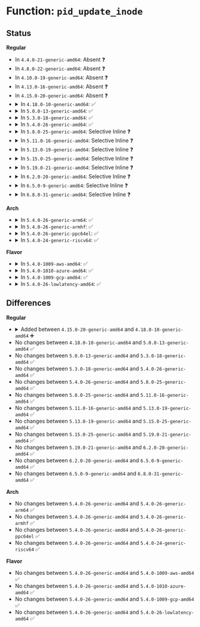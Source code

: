 # Function: <code>pid_update_inode</code>

## Status
<b>Regular</b>
<ul>
<li>
In <code>4.4.0-21-generic-amd64</code>: Absent ❓
</li>
<li>
In <code>4.8.0-22-generic-amd64</code>: Absent ❓
</li>
<li>
In <code>4.10.0-19-generic-amd64</code>: Absent ❓
</li>
<li>
In <code>4.13.0-16-generic-amd64</code>: Absent ❓
</li>
<li>
In <code>4.15.0-20-generic-amd64</code>: Absent ❓
</li>
<li>
<details>
<summary>In <code>4.18.0-10-generic-amd64</code>: ✅</summary>

```c
void pid_update_inode(struct task_struct * task, struct inode * inode)
```

```json
{
  "name": "pid_update_inode",
  "collision_type": "Unique Global",
  "inline_type": "No",
  "funcs": [
    {
      "addr": 18446744071582116880,
      "name": "pid_update_inode",
      "external": true,
      "loc": "fs/proc/base.c:1789",
      "file": "fs/proc/base.c",
      "inline": "seen, unknown",
      "caller_inline": [],
      "caller_func": [
        "fs/proc/base.c:proc_task_instantiate",
        "fs/proc/base.c:proc_pid_instantiate",
        "fs/proc/base.c:proc_pident_instantiate",
        "fs/proc/base.c:pid_revalidate",
        "fs/proc/namespaces.c:proc_ns_instantiate"
      ]
    }
  ],
  "symbols": [
    {
      "addr": 18446744071582116880,
      "name": "pid_update_inode",
      "section": ".text",
      "bind": "STB_GLOBAL",
      "size": 55
    }
  ]
}
```
</details>
</li>
<li>
<details>
<summary>In <code>5.0.0-13-generic-amd64</code>: ✅</summary>

```c
void pid_update_inode(struct task_struct * task, struct inode * inode)
```

```json
{
  "name": "pid_update_inode",
  "collision_type": "Unique Global",
  "inline_type": "No",
  "funcs": [
    {
      "addr": 18446744071582211328,
      "name": "pid_update_inode",
      "external": true,
      "loc": "fs/proc/base.c:1803",
      "file": "fs/proc/base.c",
      "inline": "seen, unknown",
      "caller_inline": [],
      "caller_func": [
        "fs/proc/base.c:proc_task_instantiate",
        "fs/proc/base.c:proc_pid_instantiate",
        "fs/proc/base.c:proc_pident_instantiate",
        "fs/proc/base.c:pid_revalidate",
        "fs/proc/namespaces.c:proc_ns_instantiate"
      ]
    }
  ],
  "symbols": [
    {
      "addr": 18446744071582211328,
      "name": "pid_update_inode",
      "section": ".text",
      "bind": "STB_GLOBAL",
      "size": 55
    }
  ]
}
```
</details>
</li>
<li>
<details>
<summary>In <code>5.3.0-18-generic-amd64</code>: ✅</summary>

```c
void pid_update_inode(struct task_struct * task, struct inode * inode)
```

```json
{
  "name": "pid_update_inode",
  "collision_type": "Unique Global",
  "inline_type": "No",
  "funcs": [
    {
      "addr": 18446744071582375328,
      "name": "pid_update_inode",
      "external": true,
      "loc": "fs/proc/base.c:1816",
      "file": "fs/proc/base.c",
      "inline": "seen, unknown",
      "caller_inline": [],
      "caller_func": [
        "fs/proc/base.c:proc_task_instantiate",
        "fs/proc/base.c:proc_pid_instantiate",
        "fs/proc/base.c:proc_pident_instantiate",
        "fs/proc/base.c:pid_revalidate",
        "fs/proc/namespaces.c:proc_ns_instantiate"
      ]
    }
  ],
  "symbols": [
    {
      "addr": 18446744071582375328,
      "name": "pid_update_inode",
      "section": ".text",
      "bind": "STB_GLOBAL",
      "size": 59
    }
  ]
}
```
</details>
</li>
<li>
<details>
<summary>In <code>5.4.0-26-generic-amd64</code>: ✅</summary>

```c
void pid_update_inode(struct task_struct * task, struct inode * inode)
```

```json
{
  "name": "pid_update_inode",
  "collision_type": "Unique Global",
  "inline_type": "No",
  "funcs": [
    {
      "addr": 18446744071582474240,
      "name": "pid_update_inode",
      "external": true,
      "loc": "fs/proc/base.c:1816",
      "file": "fs/proc/base.c",
      "inline": "seen, unknown",
      "caller_inline": [],
      "caller_func": [
        "fs/proc/base.c:proc_task_instantiate",
        "fs/proc/base.c:proc_pid_instantiate",
        "fs/proc/base.c:proc_pident_instantiate",
        "fs/proc/base.c:pid_revalidate",
        "fs/proc/namespaces.c:proc_ns_instantiate"
      ]
    }
  ],
  "symbols": [
    {
      "addr": 18446744071582474240,
      "name": "pid_update_inode",
      "section": ".text",
      "bind": "STB_GLOBAL",
      "size": 59
    }
  ]
}
```
</details>
</li>
<li>
<details>
<summary>In <code>5.8.0-25-generic-amd64</code>: Selective Inline ❓</summary>

```c
void pid_update_inode(struct task_struct * task, struct inode * inode)
```

```json
{
  "name": "pid_update_inode",
  "collision_type": "Unique Global",
  "inline_type": "Selective",
  "funcs": [
    {
      "addr": 18446744071582773052,
      "name": "pid_update_inode",
      "external": true,
      "loc": "fs/proc/base.c:1949",
      "file": "fs/proc/base.c",
      "inline": "not declared, inlined",
      "caller_inline": [
        "fs/proc/base.c:proc_task_instantiate",
        "fs/proc/base.c:proc_pid_instantiate",
        "fs/proc/base.c:proc_pident_instantiate",
        "fs/proc/base.c:pid_revalidate"
      ],
      "caller_func": [
        "fs/proc/namespaces.c:proc_ns_instantiate"
      ]
    }
  ],
  "symbols": [
    {
      "addr": 18446744071582773680,
      "name": "pid_update_inode",
      "section": ".text",
      "bind": "STB_GLOBAL",
      "size": 59
    }
  ]
}
```
</details>
</li>
<li>
<details>
<summary>In <code>5.11.0-16-generic-amd64</code>: Selective Inline ❓</summary>

```c
void pid_update_inode(struct task_struct * task, struct inode * inode)
```

```json
{
  "name": "pid_update_inode",
  "collision_type": "Unique Global",
  "inline_type": "Selective",
  "funcs": [
    {
      "addr": 18446744071582846284,
      "name": "pid_update_inode",
      "external": true,
      "loc": "fs/proc/base.c:1963",
      "file": "fs/proc/base.c",
      "inline": "not declared, inlined",
      "caller_inline": [
        "fs/proc/base.c:proc_task_instantiate",
        "fs/proc/base.c:proc_pid_instantiate",
        "fs/proc/base.c:proc_pident_instantiate",
        "fs/proc/base.c:pid_revalidate"
      ],
      "caller_func": [
        "fs/proc/namespaces.c:proc_ns_instantiate"
      ]
    }
  ],
  "symbols": [
    {
      "addr": 18446744071582846912,
      "name": "pid_update_inode",
      "section": ".text",
      "bind": "STB_GLOBAL",
      "size": 59
    }
  ]
}
```
</details>
</li>
<li>
<details>
<summary>In <code>5.13.0-19-generic-amd64</code>: Selective Inline ❓</summary>

```c
void pid_update_inode(struct task_struct * task, struct inode * inode)
```

```json
{
  "name": "pid_update_inode",
  "collision_type": "Unique Global",
  "inline_type": "Selective",
  "funcs": [
    {
      "addr": 18446744071582874700,
      "name": "pid_update_inode",
      "external": true,
      "loc": "fs/proc/base.c:1962",
      "file": "fs/proc/base.c",
      "inline": "not declared, inlined",
      "caller_inline": [
        "fs/proc/base.c:proc_task_instantiate",
        "fs/proc/base.c:proc_pid_instantiate",
        "fs/proc/base.c:proc_pident_instantiate",
        "fs/proc/base.c:pid_revalidate"
      ],
      "caller_func": [
        "fs/proc/namespaces.c:proc_ns_instantiate"
      ]
    }
  ],
  "symbols": [
    {
      "addr": 18446744071582875328,
      "name": "pid_update_inode",
      "section": ".text",
      "bind": "STB_GLOBAL",
      "size": 59
    }
  ]
}
```
</details>
</li>
<li>
<details>
<summary>In <code>5.15.0-25-generic-amd64</code>: Selective Inline ❓</summary>

```c
void pid_update_inode(struct task_struct * task, struct inode * inode)
```

```json
{
  "name": "pid_update_inode",
  "collision_type": "Unique Global",
  "inline_type": "Selective",
  "funcs": [
    {
      "addr": 18446744071583208332,
      "name": "pid_update_inode",
      "external": true,
      "loc": "fs/proc/base.c:1968",
      "file": "fs/proc/base.c",
      "inline": "not declared, inlined",
      "caller_inline": [
        "fs/proc/base.c:proc_task_instantiate",
        "fs/proc/base.c:proc_pid_instantiate",
        "fs/proc/base.c:proc_pident_instantiate",
        "fs/proc/base.c:pid_revalidate"
      ],
      "caller_func": [
        "fs/proc/namespaces.c:proc_ns_instantiate"
      ]
    }
  ],
  "symbols": [
    {
      "addr": 18446744071583208960,
      "name": "pid_update_inode",
      "section": ".text",
      "bind": "STB_GLOBAL",
      "size": 59
    }
  ]
}
```
</details>
</li>
<li>
<details>
<summary>In <code>5.19.0-21-generic-amd64</code>: Selective Inline ❓</summary>

```c
void pid_update_inode(struct task_struct * task, struct inode * inode)
```

```json
{
  "name": "pid_update_inode",
  "collision_type": "Unique Global",
  "inline_type": "Selective",
  "funcs": [
    {
      "addr": 18446744071583705106,
      "name": "pid_update_inode",
      "external": true,
      "loc": "fs/proc/base.c:1995",
      "file": "fs/proc/base.c",
      "inline": "not declared, inlined",
      "caller_inline": [
        "fs/proc/base.c:proc_task_instantiate",
        "fs/proc/base.c:proc_pid_instantiate",
        "fs/proc/base.c:proc_pident_instantiate",
        "fs/proc/base.c:pid_revalidate"
      ],
      "caller_func": [
        "fs/proc/namespaces.c:proc_ns_instantiate"
      ]
    }
  ],
  "symbols": [
    {
      "addr": 18446744071583705632,
      "name": "pid_update_inode",
      "section": ".text",
      "bind": "STB_GLOBAL",
      "size": 67
    }
  ]
}
```
</details>
</li>
<li>
<details>
<summary>In <code>6.2.0-20-generic-amd64</code>: Selective Inline ❓</summary>

```c
void pid_update_inode(struct task_struct * task, struct inode * inode)
```

```json
{
  "name": "pid_update_inode",
  "collision_type": "Unique Global",
  "inline_type": "Selective",
  "funcs": [
    {
      "addr": 18446744071584315842,
      "name": "pid_update_inode",
      "external": true,
      "loc": "fs/proc/base.c:1996",
      "file": "fs/proc/base.c",
      "inline": "not declared, inlined",
      "caller_inline": [
        "fs/proc/base.c:proc_task_instantiate",
        "fs/proc/base.c:proc_pid_instantiate",
        "fs/proc/base.c:proc_pident_instantiate",
        "fs/proc/base.c:pid_revalidate"
      ],
      "caller_func": [
        "fs/proc/namespaces.c:proc_ns_instantiate"
      ]
    }
  ],
  "symbols": [
    {
      "addr": 18446744071584316400,
      "name": "pid_update_inode",
      "section": ".text",
      "bind": "STB_GLOBAL",
      "size": 67
    }
  ]
}
```
</details>
</li>
<li>
<details>
<summary>In <code>6.5.0-9-generic-amd64</code>: Selective Inline ❓</summary>

```c
void pid_update_inode(struct task_struct * task, struct inode * inode)
```

```json
{
  "name": "pid_update_inode",
  "collision_type": "Unique Global",
  "inline_type": "Selective",
  "funcs": [
    {
      "addr": 18446744071584545730,
      "name": "pid_update_inode",
      "external": true,
      "loc": "fs/proc/base.c:1996",
      "file": "fs/proc/base.c",
      "inline": "not declared, inlined",
      "caller_inline": [
        "fs/proc/base.c:proc_task_instantiate",
        "fs/proc/base.c:proc_pid_instantiate",
        "fs/proc/base.c:proc_pident_instantiate",
        "fs/proc/base.c:pid_revalidate"
      ],
      "caller_func": [
        "fs/proc/namespaces.c:proc_ns_instantiate"
      ]
    }
  ],
  "symbols": [
    {
      "addr": 18446744071584546288,
      "name": "pid_update_inode",
      "section": ".text",
      "bind": "STB_GLOBAL",
      "size": 67
    }
  ]
}
```
</details>
</li>
<li>
<details>
<summary>In <code>6.8.0-31-generic-amd64</code>: Selective Inline ❓</summary>

```c
void pid_update_inode(struct task_struct * task, struct inode * inode)
```

```json
{
  "name": "pid_update_inode",
  "collision_type": "Unique Global",
  "inline_type": "Selective",
  "funcs": [
    {
      "addr": 18446744071584777554,
      "name": "pid_update_inode",
      "external": true,
      "loc": "fs/proc/base.c:1990",
      "file": "fs/proc/base.c",
      "inline": "not declared, inlined",
      "caller_inline": [
        "fs/proc/base.c:proc_task_instantiate",
        "fs/proc/base.c:proc_pid_instantiate",
        "fs/proc/base.c:proc_pident_instantiate",
        "fs/proc/base.c:pid_revalidate"
      ],
      "caller_func": [
        "fs/proc/namespaces.c:proc_ns_instantiate"
      ]
    }
  ],
  "symbols": [
    {
      "addr": 18446744071584778112,
      "name": "pid_update_inode",
      "section": ".text",
      "bind": "STB_GLOBAL",
      "size": 67
    }
  ]
}
```
</details>
</li>
</ul>
<b>Arch</b>
<ul>
<li>
<details>
<summary>In <code>5.4.0-26-generic-arm64</code>: ✅</summary>

```c
void pid_update_inode(struct task_struct * task, struct inode * inode)
```

```json
{
  "name": "pid_update_inode",
  "collision_type": "Unique Global",
  "inline_type": "No",
  "funcs": [
    {
      "addr": 18446603336494093344,
      "name": "pid_update_inode",
      "external": true,
      "loc": "fs/proc/base.c:1816",
      "file": "fs/proc/base.c",
      "inline": "seen, unknown",
      "caller_inline": [],
      "caller_func": [
        "fs/proc/base.c:proc_task_instantiate",
        "fs/proc/base.c:proc_pid_instantiate",
        "fs/proc/base.c:proc_pident_instantiate",
        "fs/proc/base.c:pid_revalidate",
        "fs/proc/namespaces.c:proc_ns_instantiate"
      ]
    }
  ],
  "symbols": [
    {
      "addr": 18446603336494093344,
      "name": "pid_update_inode",
      "section": ".text",
      "bind": "STB_GLOBAL",
      "size": 84
    }
  ]
}
```
</details>
</li>
<li>
<details>
<summary>In <code>5.4.0-26-generic-armhf</code>: ✅</summary>

```c
void pid_update_inode(struct task_struct * task, struct inode * inode)
```

```json
{
  "name": "pid_update_inode",
  "collision_type": "Unique Global",
  "inline_type": "No",
  "funcs": [
    {
      "addr": 3227544968,
      "name": "pid_update_inode",
      "external": true,
      "loc": "fs/proc/base.c:1816",
      "file": "fs/proc/base.c",
      "inline": "seen, unknown",
      "caller_inline": [],
      "caller_func": [
        "fs/proc/base.c:proc_task_instantiate",
        "fs/proc/base.c:proc_pid_instantiate",
        "fs/proc/base.c:proc_pident_instantiate",
        "fs/proc/base.c:pid_revalidate",
        "fs/proc/namespaces.c:proc_ns_instantiate"
      ]
    }
  ],
  "symbols": [
    {
      "addr": 3227544968,
      "name": "pid_update_inode",
      "section": ".text",
      "bind": "STB_GLOBAL",
      "size": 72
    }
  ]
}
```
</details>
</li>
<li>
<details>
<summary>In <code>5.4.0-26-generic-ppc64el</code>: ✅</summary>

```c
void pid_update_inode(struct task_struct * task, struct inode * inode)
```

```json
{
  "name": "pid_update_inode",
  "collision_type": "Unique Global",
  "inline_type": "No",
  "funcs": [
    {
      "addr": 13835058055287760288,
      "name": "pid_update_inode",
      "external": true,
      "loc": "fs/proc/base.c:1816",
      "file": "fs/proc/base.c",
      "inline": "seen, unknown",
      "caller_inline": [],
      "caller_func": [
        "fs/proc/base.c:proc_task_instantiate",
        "fs/proc/base.c:proc_pid_instantiate",
        "fs/proc/base.c:proc_pident_instantiate",
        "fs/proc/base.c:pid_revalidate",
        "fs/proc/namespaces.c:proc_ns_instantiate"
      ]
    }
  ],
  "symbols": [
    {
      "addr": 13835058055287760288,
      "name": "pid_update_inode",
      "section": ".text",
      "bind": "STB_GLOBAL",
      "size": 112
    }
  ]
}
```
</details>
</li>
<li>
<details>
<summary>In <code>5.4.0-24-generic-riscv64</code>: ✅</summary>

```c
void pid_update_inode(struct task_struct * task, struct inode * inode)
```

```json
{
  "name": "pid_update_inode",
  "collision_type": "Unique Global",
  "inline_type": "No",
  "funcs": [
    {
      "addr": 18446743936273580856,
      "name": "pid_update_inode",
      "external": true,
      "loc": "fs/proc/base.c:1816",
      "file": "fs/proc/base.c",
      "inline": "seen, unknown",
      "caller_inline": [],
      "caller_func": [
        "fs/proc/base.c:proc_task_instantiate",
        "fs/proc/base.c:proc_pid_instantiate",
        "fs/proc/base.c:proc_pident_instantiate",
        "fs/proc/base.c:pid_revalidate",
        "fs/proc/namespaces.c:proc_ns_instantiate"
      ]
    }
  ],
  "symbols": [
    {
      "addr": 18446743936273580856,
      "name": "pid_update_inode",
      "section": ".text",
      "bind": "STB_GLOBAL",
      "size": 88
    }
  ]
}
```
</details>
</li>
</ul>
<b>Flavor</b>
<ul>
<li>
<details>
<summary>In <code>5.4.0-1009-aws-amd64</code>: ✅</summary>

```c
void pid_update_inode(struct task_struct * task, struct inode * inode)
```

```json
{
  "name": "pid_update_inode",
  "collision_type": "Unique Global",
  "inline_type": "No",
  "funcs": [
    {
      "addr": 18446744071582442976,
      "name": "pid_update_inode",
      "external": true,
      "loc": "fs/proc/base.c:1816",
      "file": "fs/proc/base.c",
      "inline": "seen, unknown",
      "caller_inline": [],
      "caller_func": [
        "fs/proc/base.c:proc_task_instantiate",
        "fs/proc/base.c:proc_pid_instantiate",
        "fs/proc/base.c:proc_pident_instantiate",
        "fs/proc/base.c:pid_revalidate",
        "fs/proc/namespaces.c:proc_ns_instantiate"
      ]
    }
  ],
  "symbols": [
    {
      "addr": 18446744071582442976,
      "name": "pid_update_inode",
      "section": ".text",
      "bind": "STB_GLOBAL",
      "size": 59
    }
  ]
}
```
</details>
</li>
<li>
<details>
<summary>In <code>5.4.0-1010-azure-amd64</code>: ✅</summary>

```c
void pid_update_inode(struct task_struct * task, struct inode * inode)
```

```json
{
  "name": "pid_update_inode",
  "collision_type": "Unique Global",
  "inline_type": "No",
  "funcs": [
    {
      "addr": 18446744071582380144,
      "name": "pid_update_inode",
      "external": true,
      "loc": "fs/proc/base.c:1816",
      "file": "fs/proc/base.c",
      "inline": "seen, unknown",
      "caller_inline": [],
      "caller_func": [
        "fs/proc/base.c:proc_task_instantiate",
        "fs/proc/base.c:proc_pid_instantiate",
        "fs/proc/base.c:proc_pident_instantiate",
        "fs/proc/base.c:pid_revalidate",
        "fs/proc/namespaces.c:proc_ns_instantiate"
      ]
    }
  ],
  "symbols": [
    {
      "addr": 18446744071582380144,
      "name": "pid_update_inode",
      "section": ".text",
      "bind": "STB_GLOBAL",
      "size": 59
    }
  ]
}
```
</details>
</li>
<li>
<details>
<summary>In <code>5.4.0-1009-gcp-amd64</code>: ✅</summary>

```c
void pid_update_inode(struct task_struct * task, struct inode * inode)
```

```json
{
  "name": "pid_update_inode",
  "collision_type": "Unique Global",
  "inline_type": "No",
  "funcs": [
    {
      "addr": 18446744071582433456,
      "name": "pid_update_inode",
      "external": true,
      "loc": "fs/proc/base.c:1816",
      "file": "fs/proc/base.c",
      "inline": "seen, unknown",
      "caller_inline": [],
      "caller_func": [
        "fs/proc/base.c:proc_task_instantiate",
        "fs/proc/base.c:proc_pid_instantiate",
        "fs/proc/base.c:proc_pident_instantiate",
        "fs/proc/base.c:pid_revalidate",
        "fs/proc/namespaces.c:proc_ns_instantiate"
      ]
    }
  ],
  "symbols": [
    {
      "addr": 18446744071582433456,
      "name": "pid_update_inode",
      "section": ".text",
      "bind": "STB_GLOBAL",
      "size": 59
    }
  ]
}
```
</details>
</li>
<li>
<details>
<summary>In <code>5.4.0-26-lowlatency-amd64</code>: ✅</summary>

```c
void pid_update_inode(struct task_struct * task, struct inode * inode)
```

```json
{
  "name": "pid_update_inode",
  "collision_type": "Unique Global",
  "inline_type": "No",
  "funcs": [
    {
      "addr": 18446744071582513520,
      "name": "pid_update_inode",
      "external": true,
      "loc": "fs/proc/base.c:1816",
      "file": "fs/proc/base.c",
      "inline": "seen, unknown",
      "caller_inline": [],
      "caller_func": [
        "fs/proc/base.c:proc_task_instantiate",
        "fs/proc/base.c:proc_pid_instantiate",
        "fs/proc/base.c:proc_pident_instantiate",
        "fs/proc/base.c:pid_revalidate",
        "fs/proc/namespaces.c:proc_ns_instantiate"
      ]
    }
  ],
  "symbols": [
    {
      "addr": 18446744071582513520,
      "name": "pid_update_inode",
      "section": ".text",
      "bind": "STB_GLOBAL",
      "size": 59
    }
  ]
}
```
</details>
</li>
</ul>

## Differences
<b>Regular</b>
<ul>
<li>
<details>
<summary>Added between <code>4.15.0-20-generic-amd64</code> and <code>4.18.0-10-generic-amd64</code> ➕</summary>

```c
void pid_update_inode(struct task_struct * task, struct inode * inode)
```
</details>
</li>
<li>
No changes between <code>4.18.0-10-generic-amd64</code> and <code>5.0.0-13-generic-amd64</code> ✅
</li>
<li>
No changes between <code>5.0.0-13-generic-amd64</code> and <code>5.3.0-18-generic-amd64</code> ✅
</li>
<li>
No changes between <code>5.3.0-18-generic-amd64</code> and <code>5.4.0-26-generic-amd64</code> ✅
</li>
<li>
No changes between <code>5.4.0-26-generic-amd64</code> and <code>5.8.0-25-generic-amd64</code> ✅
</li>
<li>
No changes between <code>5.8.0-25-generic-amd64</code> and <code>5.11.0-16-generic-amd64</code> ✅
</li>
<li>
No changes between <code>5.11.0-16-generic-amd64</code> and <code>5.13.0-19-generic-amd64</code> ✅
</li>
<li>
No changes between <code>5.13.0-19-generic-amd64</code> and <code>5.15.0-25-generic-amd64</code> ✅
</li>
<li>
No changes between <code>5.15.0-25-generic-amd64</code> and <code>5.19.0-21-generic-amd64</code> ✅
</li>
<li>
No changes between <code>5.19.0-21-generic-amd64</code> and <code>6.2.0-20-generic-amd64</code> ✅
</li>
<li>
No changes between <code>6.2.0-20-generic-amd64</code> and <code>6.5.0-9-generic-amd64</code> ✅
</li>
<li>
No changes between <code>6.5.0-9-generic-amd64</code> and <code>6.8.0-31-generic-amd64</code> ✅
</li>
</ul>
<b>Arch</b>
<ul>
<li>
No changes between <code>5.4.0-26-generic-amd64</code> and <code>5.4.0-26-generic-arm64</code> ✅
</li>
<li>
No changes between <code>5.4.0-26-generic-amd64</code> and <code>5.4.0-26-generic-armhf</code> ✅
</li>
<li>
No changes between <code>5.4.0-26-generic-amd64</code> and <code>5.4.0-26-generic-ppc64el</code> ✅
</li>
<li>
No changes between <code>5.4.0-26-generic-amd64</code> and <code>5.4.0-24-generic-riscv64</code> ✅
</li>
</ul>
<b>Flavor</b>
<ul>
<li>
No changes between <code>5.4.0-26-generic-amd64</code> and <code>5.4.0-1009-aws-amd64</code> ✅
</li>
<li>
No changes between <code>5.4.0-26-generic-amd64</code> and <code>5.4.0-1010-azure-amd64</code> ✅
</li>
<li>
No changes between <code>5.4.0-26-generic-amd64</code> and <code>5.4.0-1009-gcp-amd64</code> ✅
</li>
<li>
No changes between <code>5.4.0-26-generic-amd64</code> and <code>5.4.0-26-lowlatency-amd64</code> ✅
</li>
</ul>

